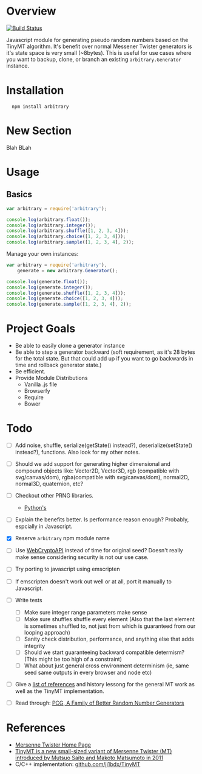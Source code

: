 # Overview
[![Build Status](https://travis-ci.org/francoislaberge/arbitrary.svg?branch=master)](https://travis-ci.org/francoislaberge/arbitrary)

Javascript module for generating pseudo random numbers based on the TinyMT algorithm. It's benefit over normal
Messener Twister generators is it's state space is very small (~8bytes). This is useful for use cases where you want to backup, clone, or branch
an existing ```arbitrary.Generator``` instance.

# Installation

      npm install arbitrary
      
# New Section
Blah BLah

# Usage

## Basics

```js
var arbitrary = require('arbitrary');

console.log(arbitrary.float());
console.log(arbitrary.integer());
console.log(arbitrary.shuffle([1, 2, 3, 4]));
console.log(arbitrary.choice([1, 2, 3, 4]));
console.log(arbitrary.sample([1, 2, 3, 4], 2));
```

Manage your own instances:

```js
var arbitrary = require('arbitrary'),
    generate = new arbitrary.Generator();

console.log(generate.float());
console.log(generate.integer());
console.log(generate.shuffle([1, 2, 3, 4]));
console.log(generate.choice([1, 2, 3, 4]));
console.log(generate.sample([1, 2, 3, 4], 2));
```

# Project Goals
 - Be able to easily clone a generator instance
 - Be able to step a generator backward (soft requirement, as it's 28 bytes for the total state. But that could add up if you want to go backwards in time and rollback generator state.)
 - Be efficient.
 - Provide Module Distributions
   - Vanilla .js file
   - Browserfy
   - Require
   - Bower

# Todo

  - [ ] Add noise, shuffle, serialize(getState() instead?), deserialize(setState() instead?), functions. Also look for my other notes.
  - [ ] Should we add support for generating higher dimensional and compound objects like: Vector2D, Vector3D, rgb (compatible with svg/canvas/dom), rgba(compatible with svg/canvas/dom), normal2D, normal3D, quaternion, etc?
  - [ ] Checkout other PRNG libraries.
    - [Python's](https://docs.python.org/2/library/random.html#random.getstate)
  - [ ] Explain the benefits better. Is performance reason enough? Probably, espcially in Javascript.
  - [x] Reserve ```arbitrary``` npm module name
  - [ ] Use [WebCryptoAPI](http://www.w3.org/TR/WebCryptoAPI/) instead of time for original seed? Doesn't really make sense considering security is not
        our use case.
  - [ ] Try porting to javascript using emscripten
  - [ ] If emscripten doesn't work out well or at all, port it manually to Javascript.
  - [ ] Write tests
    - [ ] Make sure integer range parameters make sense
    - [ ] Make sure shuffles shuffle every element (Also that the last element is sometimes shuffled to, not just from which is guaranteed from our looping approach)
    - [ ] Sanity check distribution, performance, and anything else that adds integrity
    - [ ] Should we start guaranteeing backward compatible determism? (This might be too high of a constraint)
    - [ ] What about just general cross environment determinism (ie, same seed same outputs in every browser and node etc)
  - [ ] Give a [list of references](http://www.math.sci.hiroshima-u.ac.jp/~m-mat/MT/ARTICLES/earticles.html) and history lessong for the general MT work as well as the TinyMT implementation.
  - [ ] Read through: [PCG, A Family of Better Random Number Generators](http://www.pcg-random.org/)


# References
  - [Mersenne Twister Home Page](http://www.math.sci.hiroshima-u.ac.jp/~m-mat/MT/emt.html)
  - [TinyMT is a new small-sized variant of Mersenne Twister (MT) introduced by Mutsuo Saito and Makoto Matsumoto in 2011](http://www.math.sci.hiroshima-u.ac.jp/~m-mat/MT/TINYMT/index.html)
  - C/C++ implementation: [github.com/jj1bdx/TinyMT](https://github.com/jj1bdx/TinyMT)
